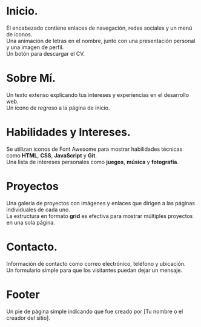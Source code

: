 # Inicio.

El encabezado contiene enlaces de navegación, redes sociales y un menú de iconos.  
Una animación de letras en el nombre, junto con una presentación personal y una imagen de perfil.  
Un botón para descargar el CV.

# Sobre Mí.

Un texto extenso explicando tus intereses y experiencias en el desarrollo web.  
Un ícono de regreso a la página de inicio.

# Habilidades y Intereses.

Se utilizan iconos de Font Awesome para mostrar habilidades técnicas como **HTML**, **CSS**, **JavaScript** y **Git**.  
Una lista de intereses personales como **juegos**, **música** y **fotografía**.

# Proyectos

Una galería de proyectos con imágenes y enlaces que dirigen a las páginas individuales de cada uno.  
La estructura en formato **grid** es efectiva para mostrar múltiples proyectos en una sola página.

# Contacto.

Información de contacto como correo electrónico, teléfono y ubicación.  
Un formulario simple para que los visitantes puedan dejar un mensaje.

# Footer

Un pie de página simple indicando que fue creado por [Tu nombre o el creador del sitio].
